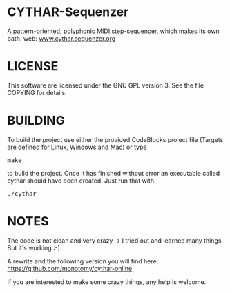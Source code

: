 # CYTHAR-Sequenzer

A pattern-oriented, polyphonic MIDI step-sequencer, which makes its own path.
web: www.cythar.sequenzer.org



# LICENSE

This software are licensed under the GNU GPL version 3. See the file COPYING for details.

# BUILDING

To build the project use either the provided CodeBlocks project file (Targets are defined for Linux, Windows and Mac) or type

<pre>
make
</pre>

to build the project. Once it has finished without error an executable called cythar should have been created. Just run that with

<pre>
./cythar
</pre>

# NOTES

The code is not clean and very crazy -> I tried out and learned many things. But it's working :-).

A rewrite and the following version you will find here: https://github.com/monotomy/cythar-online


If you are interested to make some crazy things, any help is welcome.
